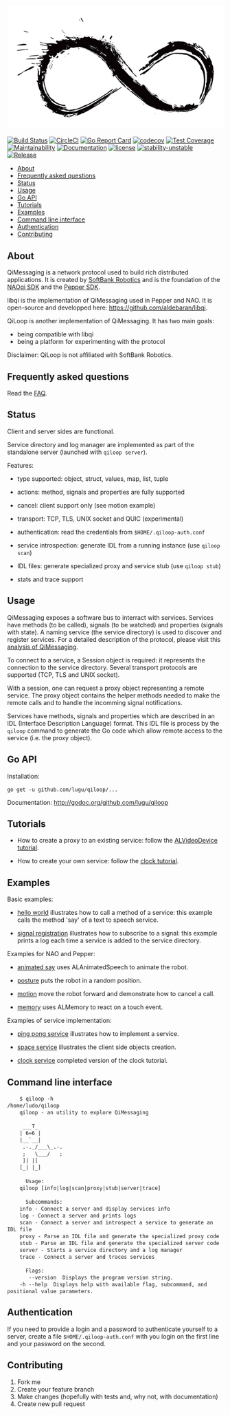 ![qiloop](https://github.com/lugu/qiloop/blob/master/doc/logo.jpg)

[![Build Status](https://travis-ci.org/lugu/qiloop.svg?branch=master)](https://travis-ci.org/lugu/qiloop)
[![CircleCI](https://circleci.com/gh/lugu/qiloop/tree/master.svg?style=shield)](https://circleci.com/gh/lugu/qiloop)
[![Go Report Card](https://goreportcard.com/badge/github.com/lugu/qiloop)](https://goreportcard.com/report/github.com/lugu/qiloop)
[![codecov](https://codecov.io/gh/lugu/qiloop/branch/master/graph/badge.svg)](https://codecov.io/gh/lugu/qiloop)
[![Test Coverage](https://api.codeclimate.com/v1/badges/b192466a26dbced44274/test_coverage)](https://codeclimate.com/github/lugu/qiloop/test_coverage)
[![Maintainability](https://api.codeclimate.com/v1/badges/b192466a26dbced44274/maintainability)](https://codeclimate.com/github/lugu/qiloop/maintainability)
[![Documentation](https://godoc.org/github.com/lugu/qiloop?status.svg)](http://godoc.org/github.com/lugu/qiloop)
[![license](https://img.shields.io/github/license/lugu/qiloop.svg?maxAge=2592000)](https://github.com/lugu/qiloop/blob/master/LICENSE)
[![stability-unstable](https://img.shields.io/badge/stability-unstable-yellow.svg)](https://github.com/emersion/stability-badges#unstable)
[![Release](https://img.shields.io/github/tag/lugu/qiloop.svg)](https://github.com/lugu/qiloop/releases)

<!-- START doctoc generated TOC please keep comment here to allow auto update -->

<!-- DON'T EDIT THIS SECTION, INSTEAD RE-RUN doctoc TO UPDATE -->

<!-- DON'T EDIT THIS SECTION, INSTEAD RE-RUN doctoc TO UPDATE -->

-   [About](#about)
-   [Frequently asked questions](#frequently-asked-questions)
-   [Status](#status)
-   [Usage](#usage)
-   [Go API](#go-api)
-   [Tutorials](#tutorials)
-   [Examples](#examples)
-   [Command line interface](#command-line-interface)
-   [Authentication](#authentication)
-   [Contributing](#contributing)

<!-- END doctoc generated TOC please keep comment here to allow auto update -->

## About

QiMessaging is a network protocol used to build rich distributed applications.
It is created by [SoftBank Robotics](https://www.softbankrobotics.com/emea/en/index)
and is the foundation of the [NAOqi SDK](http://doc.aldebaran.com/2-8/) and
the [Pepper SDK](https://qisdk.softbankrobotics.com/).

libqi is the implementation of QiMessaging used in Pepper and NAO.
It is open-source and developped here:
<https://github.com/aldebaran/libqi>.

QiLoop is another implementation of QiMessaging. It has two main goals:

-   being compatible with libqi
-   being a platform for experimenting with the protocol

Disclaimer: QiLoop is not affiliated with SoftBank Robotics.

## Frequently asked questions

Read the [FAQ](https://github.com/lugu/qiloop/blob/master/doc/FAQ.md).

## Status

Client and server sides are functional.

Service directory and log manager are implemented as part of the
standalone server (launched with `qiloop server`).

Features:

-   type supported: object, struct, values, map, list, tuple

-   actions: method, signals and properties are fully supported

-   cancel: client support only (see motion example)

-   transport: TCP, TLS, UNIX socket and QUIC (experimental)

-   authentication: read the credentials from `$HOME/.qiloop-auth.conf`

-   service introspection: generate IDL from a running instance (use `qiloop scan`)

-   IDL files: generate specialized proxy and service stub (use `qiloop stub`)

-   stats and trace support

## Usage

QiMessaging exposes a software bus to interract with services. Services have
methods (to be called), signals (to be watched) and properties (signals with
state). A naming service (the service directory) is used to discover and
register services. For a detailed description of the protocol, please visit
this [analysis of
QiMessaging](https://github.com/lugu/qiloop/blob/master/doc/about-qimessaging.md).

To connect to a service, a Session object is required: it represents the
connection to the service directory. Several transport protocols are supported
(TCP, TLS and UNIX socket).

With a session, one can request a proxy object representing a remote service.
The proxy object contains the helper methods needed to make the remote calls
and to handle the incomming signal notifications.

Services have methods, signals and properties which are described in an IDL
(Interface Description Language) format. This IDL file is process by the
`qiloop` command to generate the Go code which allow remote access to the
service (i.e. the proxy object).

## Go API

Installation:

    go get -u github.com/lugu/qiloop/...

Documentation: <http://godoc.org/github.com/lugu/qiloop>

## Tutorials

-   How to create a proxy to an existing service: follow the [ALVideoDevice tutorial](https://github.com/lugu/qiloop/blob/master/doc/tutorial-videodevice.md).

-   How to create your own service: follow the [clock tutorial](https://github.com/lugu/qiloop/blob/master/doc/tutorial-clock.md).

## Examples

Basic examples:

-   [hello world](https://github.com/lugu/qiloop/blob/master/examples/say)
    illustrates how to call a method of a service: this example calls
    the method 'say' of a text to speech service.

-   [signal registration](https://github.com/lugu/qiloop/blob/master/examples/signal)
    illustrates how to subscribe to a signal: this example prints a
    log each time a service is added to the service directory.

Examples for NAO and Pepper:

-   [animated say](https://github.com/lugu/qiloop/blob/master/examples/animated-say)
    uses ALAnimatedSpeech to animate the robot.

-   [posture](https://github.com/lugu/qiloop/blob/master/examples/posture)
    puts the robot in a random position.

-   [motion](https://github.com/lugu/qiloop/blob/master/examples/motion)
    move the robot forward and demonstrate how to cancel a call.

-   [memory](https://github.com/lugu/qiloop/blob/master/examples/memory)
    uses ALMemory to react on a touch event.

Examples of service implementation:

-   [ping pong service](https://github.com/lugu/qiloop/blob/master/examples/pong)
    illustrates how to implement a service.

-   [space service](https://github.com/lugu/qiloop/blob/master/examples/space)
    illustrates the client side objects creation.

-   [clock service](https://github.com/lugu/qiloop/blob/master/examples/clock)
    completed version of the clock tutorial.

## Command line interface

        $ qiloop -h                                                                                                                                                            /home/ludo/qiloop
        qiloop - an utility to explore QiMessaging

    	 ___T_
    	| 6=6 |
    	|__`__|
         .-._/___\_.-.
         ;   \___/   ;
    	 ]| |[
    	[_| |_]

          Usage:
    	qiloop [info|log|scan|proxy|stub|server|trace]

          Subcommands:
    	info - Connect a server and display services info
    	log - Connect a server and prints logs
    	scan - Connect a server and introspect a service to generate an IDL file
    	proxy - Parse an IDL file and generate the specialized proxy code
    	stub - Parse an IDL file and generate the specialized server code
    	server - Starts a service directory and a log manager
    	trace - Connect a server and traces services

          Flags:
    	   --version  Displays the program version string.
    	-h --help  Displays help with available flag, subcommand, and positional value parameters.

## Authentication

If you need to provide a login and a password to authenticate yourself
to a server, create a file `$HOME/.qiloop-auth.conf` with you login on the
first line and your password on the second.

## Contributing

1.  Fork me
2.  Create your feature branch
3.  Make changes (hopefully with tests and, why not, with documentation)
4.  Create new pull request

